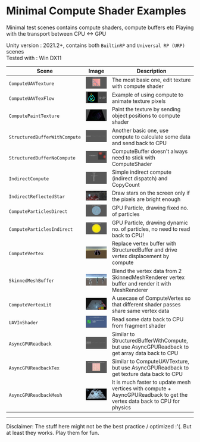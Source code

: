 # Minimal Compute Shader Examples
Minimal test scenes contains compute shaders, compute buffers etc
Playing with the transport between CPU <-> GPU

Unity version : 2021.2+, contains both `BuiltinRP` and `Universal RP (URP)` scenes \
Tested with : Win DX11

| Scene | Image | Description |
| --- | - | --- |
| `ComputeUAVTexture` | ![](READMEimages/ComputeUAVTexture.gif) | The most basic one, edit texture with compute shader |
| `ComputeUAVTexFlow` | ![](READMEimages/ComputeUAVTexFlow.gif) | Example of using compute to animate texture pixels |
| `ComputePaintTexture` | ![](READMEimages/ComputePaintTexture.gif) | Paint the texture by sending object positions to compute shader |
| `StructuredBufferWithCompute` | ![](READMEimages/StructuredBufferWithCompute.gif) | Another basic one, use compute to calculate some data and send back to CPU |
| `StructuredBufferNoCompute` | ![](READMEimages/StructuredBufferNoCompute.gif) | ComputeBuffer doesn't always need to stick with ComputeShader |
| `IndirectCompute` | ![](READMEimages/IndirectCompute.gif) | Simple indirect compute (indirect dispatch) and CopyCount |
| `IndirectReflectedStar` | ![](READMEimages/IndirectReflectedStar.gif) | Draw stars on the screen only if the pixels are bright enough |
| `ComputeParticlesDirect` | ![](READMEimages/ComputeParticlesDirect.gif) | GPU Particle, drawing fixed no. of particles |
| `ComputeParticlesIndirect` | ![](READMEimages/ComputeParticlesIndirect.gif) | GPU Particle, drawing dynamic no. of particles, no need to read back to CPU! |
| `ComputeVertex` | ![](READMEimages/ComputeVertex.gif) | Replace vertex buffer with StructuredBuffer and drive vertex displacement by compute |
| `SkinnedMeshBuffer` | ![](READMEimages/SkinnedMeshBuffer.gif) | Blend the vertex data from 2 SkinnedMeshRenderer vertex buffer and render it with MeshRenderer |
| `ComputeVertexLit` | ![](READMEimages/ComputeVertexLit.gif) | A usecase of ComputeVertex so that different shader passes share same vertex data |
| `UAVInShader` | ![](READMEimages/UAVInShader.gif) | Read some data back to CPU from fragment shader |
| `AsyncGPUReadback` | ![](READMEimages/AsyncGPUReadback.gif) | Similar to StructuredBufferWithCompute, but use AsyncGPUReadback to get array data back to CPU |
| `AsyncGPUReadbackTex` | ![](READMEimages/AsyncGPUReadbackTex.gif) | Similar to ComputeUAVTexture, but use AsyncGPUReadback to get texture data back to CPU |
| `AsyncGPUReadbackMesh` | ![](READMEimages/AsyncGPUReadbackMesh.gif) | It is much faster to update mesh vertices with compute + AsyncGPUReadback to get the vertex data back to CPU for physics |

-------------

Disclaimer: The stuff here might not be the best practice / optimized :'(. But at least they works. Play them for fun.

